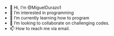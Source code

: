 - 👋 Hi, I’m @MiguelDurazo1
- 👀 I’m interested in programming 
- 🌱 I’m currently learning how to program
- 💞️ I’m looking to collaborate on challenging codes.
- 📫 How to reach me via email.

<!---
MiguelDurazo1/MiguelDurazo1 is a ✨ special ✨ repository because its `README.md` (this file) appears on your GitHub profile.
You can click the Preview link to take a look at your changes.
--->

